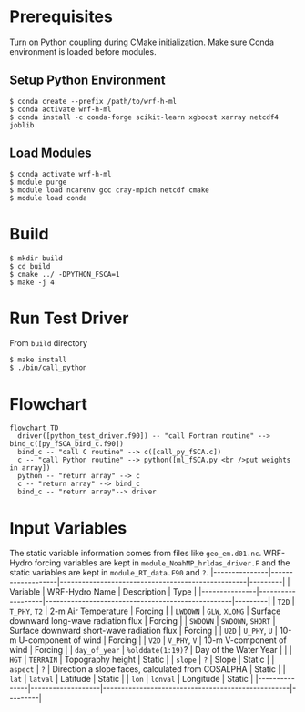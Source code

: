 # Prerequisites
Turn on Python coupling during CMake initialization.
Make sure Conda environment is loaded before modules.

## Setup Python Environment
```
$ conda create --prefix /path/to/wrf-h-ml
$ conda activate wrf-h-ml
$ conda install -c conda-forge scikit-learn xgboost xarray netcdf4 joblib
```

## Load Modules
```
$ conda activate wrf-h-ml
$ module purge
$ module load ncarenv gcc cray-mpich netcdf cmake
$ module load conda
```

# Build
```
$ mkdir build
$ cd build
$ cmake ../ -DPYTHON_FSCA=1
$ make -j 4
```

# Run Test Driver
From `build` directory
```
$ make install
$ ./bin/call_python
```

# Flowchart
```mermaid
flowchart TD
  driver([python_test_driver.f90]) -- "call Fortran routine" --> bind_c([py_fSCA_bind_c.f90])
  bind_c -- "call C routine" --> c([call_py_fSCA.c])
  c -- "call Python routine" --> python([ml_fSCA.py <br />put weights in array])
  python -- "return array" --> c
  c -- "return array" --> bind_c
  bind_c -- "return array"--> driver
```


# Input Variables
The static variable information comes from files like `geo_em.d01.nc`.
WRF-Hydro forcing variables are kept in `module_NoahMP_hrldas_driver.F` and the
static variables are kept in `module_RT_data.F90` and `?`.
|---------------|-------------------|---------------------------------------------------|---------|
| Variable      | WRF-Hydro Name    | Description                                       | Type    |
|---------------|-------------------|---------------------------------------------------|---------|
| `T2D`         | `T_PHY`, `T2`     | 2-m Air Temperature                               | Forcing |
| `LWDOWN`      | `GLW`, `XLONG`    | Surface downward long-wave radiation flux         | Forcing |
| `SWDOWN`      | `SWDOWN`, `SHORT` | Surface downward short-wave radiation flux        | Forcing |
| `U2D`         | `U_PHY`, `U`      | 10-m U-component of wind                          | Forcing |
| `V2D`         | `V_PHY`, `V`      | 10-m V-component of wind                          | Forcing |
| `day_of_year` | `%olddate(1:19)`? | Day of the Water Year                             |         |
| `HGT`         | `TERRAIN`         | Topography height                                 | Static  |
| `slope`       | `?`               | Slope                                             | Static  |
| `aspect`      | `?`               | Direction a slope faces, calculated from COSALPHA | Static  |
| `lat`         | `latval`          | Latitude                                          | Static  |
| `lon`         | `lonval`          | Longitude                                         | Static  |
|---------------|-------------------|---------------------------------------------------|---------|
